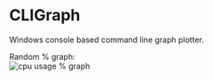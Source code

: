# CLIGraph
Windows console based command line graph plotter.

Random % graph: <br />
<img src="https://media.giphy.com/media/2yxIsuN80WDzAIXGMN/giphy.gif" alt="cpu usage % graph"/>
